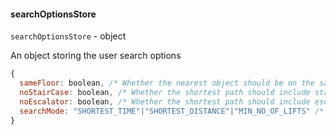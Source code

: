 #### searchOptionsStore
`searchOptionsStore` - object

An object storing the user search options

```javascript
{
  sameFloor: boolean, /* Whether the nearest object should be on the same floor, only for nearest search */
  noStairCase: boolean, /* Whether the shortest path should include stair case */,
  noEscalator: boolean, /* Whether the shortest path should include escalator */,
  searchMode: "SHORTEST_TIME"|"SHORTEST_DISTANCE"|"MIN_NO_OF_LIFTS" /* Shortest path search mode */
}
```